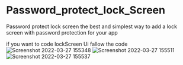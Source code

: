# Password_protect_lock_Screen
Password protect lock screen the best and simplest way to add a lock screen with password protection for your app

if you want to code lockScreen Ui fallow the code
![Screenshot 2022-03-27 155348](https://user-images.githubusercontent.com/84261252/160277208-c88f815e-bdd6-4e77-b245-fb8dbd3f0d1a.jpg)
![Screenshot 2022-03-27 155511](https://user-images.githubusercontent.com/84261252/160277212-c589b755-0b43-42e2-8daf-02ef672ae27a.jpg)
![Screenshot 2022-03-27 155537](https://user-images.githubusercontent.com/84261252/160277214-634dbb73-1683-46d0-8178-50901e2fd2d0.jpg)
